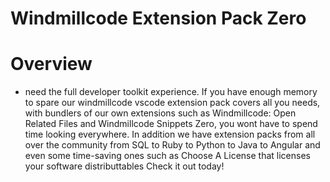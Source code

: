 # Windmillcode Extension Pack Zero

# Overview
* need the full developer toolkit experience. If you have enough memory to spare our windmillcode vscode extension pack covers all you needs, with bundlers of our own extensions such as Windmillcode: Open Related Files and Windmillcode Snippets Zero, you wont have to spend time looking everywhere. In addition we have extension packs from all over the community from SQL to Ruby to Python to Java to Angular and even some time-saving ones such as Choose A License that licenses your software distributtables Check it out today!
